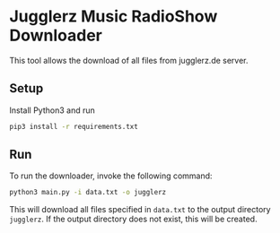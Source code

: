 # Jugglerz Music RadioShow Downloader

This tool allows the download of all files from jugglerz.de server. 

## Setup

Install Python3 and run
```bash
pip3 install -r requirements.txt
```

## Run

To run the downloader, invoke the following command:
```bash
python3 main.py -i data.txt -o jugglerz
```

This will download all files specified in ```data.txt``` to the output directory ```jugglerz```. If the output directory does not exist, this will be created.